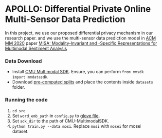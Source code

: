 # APOLLO: Differential Private Online Multi-Sensor Data Prediction
In this project, we use our proposed differential privacy mechanism in our research paper. and we use the multi-sensor data prediction model in [ACM MM 2020](https://2020.acmmm.org) paper [MISA: Modality-Invariant and -Specific Representations for Multimodal Sentiment Analysis](https://arxiv.org/pdf/2005.03545.pdf)

### Data Download

- Install [CMU Multimodal SDK](https://github.com/A2Zadeh/CMU-MultimodalSDK). Ensure, you can perform ```from mmsdk import mmdatasdk```.    
- Download [pre-computed splits](https://drive.google.com/drive/folders/1IBwWNH0XjPnZWaAlP1U2tIJH6Rb3noMI?usp=sharing) and place the contents inside ```datasets``` folder.     

### Running the code

1. ```cd src```
2. Set ```word_emb_path``` in ```config.py``` to [glove file](http://nlp.stanford.edu/data/glove.840B.300d.zip).
3. Set ```sdk_dir``` to the path of CMU-MultimodalSDK.
2. ```python train.py --data mosi```. Replace ```mosi``` with ```mosei``` for mosei dataset.

